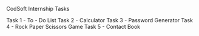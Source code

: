 CodSoft Internship Tasks

Task 1 - To - Do List
Task 2 - Calculator
Task 3 - Password Generator
Task 4 - Rock Paper Scissors Game
Task 5 - Contact Book

